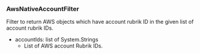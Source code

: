 ### AwsNativeAccountFilter
Filter to return AWS objects which have account rubrik ID in the given list of account rubrik IDs.

- accountIds: list of System.Strings
  - List of AWS account Rubrik IDs.
